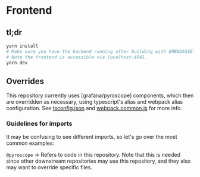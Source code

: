 # Frontend

## tl;dr

```bash
yarn install
# Make sure you have the backend running after building with EMBEDASSETS="".
# Note the frontend is accessible via localhost:4041.
yarn dev
```

## Overrides

This repository currently uses [grafana/pyroscope] components, which then are overridden as necessary,
using typescript's alias and webpack alias configuration. See [tsconfig.json] and [webpack.common.js]
for more info.

[tsconfig.json]: ../tsconfig.json
[webpack.common.js]: ../scripts/webpack/webpack.common.js

### Guidelines for imports

It may be confusing to see different imports, so let's go over the most common examples:

`@pyroscope` -> Refers to code in this repository. Note that this is needed since other
downstream repositories may use this repository, and they also may want to override specific files.
